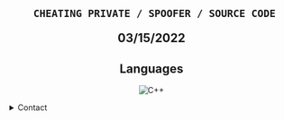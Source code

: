 <h2 align="center">
<p align="center">

```sh-session
  CHEATING PRIVATE / SPOOFER / SOURCE CODE 
```
  
</p>
03/15/2022

<h2 align="center">Languages</h2>
<p align="center">
  <img alt="C++" src="https://img.shields.io/badge/-C++-090909?style=for-the-badge&logo=C%2b%2b&logoColor=6296CC"></a> 
</p>


<details>
  <summary>Contact</summary>
  <a href="https://discord.com/users/705709067037048863"></a>
</details>
</h2>
